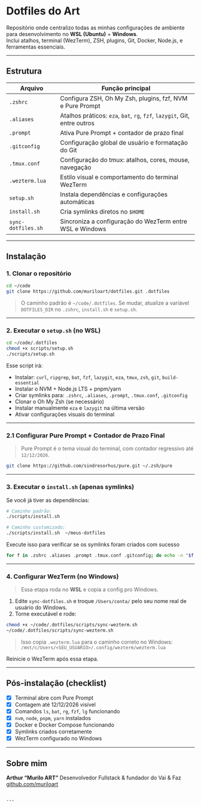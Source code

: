 # Dotfiles do Art

Repositório onde centralizo todas as minhas configurações de ambiente para desenvolvimento no **WSL (Ubuntu)** + **Windows**.  
Inclui atalhos, terminal (WezTerm), ZSH, plugins, Git, Docker, Node.js, e ferramentas essenciais.

---

## Estrutura

| Arquivo            | Função principal                                                          |
| ------------------ | ------------------------------------------------------------------------- |
| `.zshrc`           | Configura ZSH, Oh My Zsh, plugins, fzf, NVM e Pure Prompt                 |
| `.aliases`         | Atalhos práticos: `eza`, `bat`, `rg`, `fzf`, `lazygit`, Git, entre outros |
| `.prompt`          | Ativa Pure Prompt + contador de prazo final                               |
| `.gitconfig`       | Configuração global de usuário e formatação do Git                        |
| `.tmux.conf`       | Configuração do tmux: atalhos, cores, mouse, navegação                    |
| `.wezterm.lua`     | Estilo visual e comportamento do terminal WezTerm                         |
| `setup.sh`         | Instala dependências e configurações automáticas                          |
| `install.sh`       | Cria symlinks diretos no `$HOME`                                          |
| `sync-dotfiles.sh` | Sincroniza a configuração do WezTerm entre WSL e Windows                  |

---

## Instalação

### 1. Clonar o repositório

```bash
cd ~/code
git clone https://github.com/muriloart/dotfiles.git .dotfiles
```

> O caminho padrão é `~/code/.dotfiles`.
> Se mudar, atualize a variável `DOTFILES_DIR` no `.zshrc`, `install.sh` e `setup.sh`.

---

### 2. Executar o `setup.sh` (no WSL)

```bash
cd ~/code/.dotfiles
chmod +x scripts/setup.sh
./scripts/setup.sh
```

Esse script irá:

- Instalar: `curl`, `ripgrep`, `bat`, `fzf`, `lazygit`, `eza`, `tmux`, `zsh`, `git`, `build-essential`
- Instalar o NVM + Node.js LTS + pnpm/yarn
- Criar symlinks para: `.zshrc`, `.aliases`, `.prompt`, `.tmux.conf`, `.gitconfig`
- Clonar o Oh My Zsh (se necessário)
- Instalar manualmente `eza` e `lazygit` na última versão
- Ativar configurações visuais do terminal

---

### 2.1 Configurar Pure Prompt + Contador de Prazo Final

> Pure Prompt é o tema visual do terminal, com contador regressivo até `12/12/2026`.

```bash
git clone https://github.com/sindresorhus/pure.git ~/.zsh/pure
```

---

### 3. Executar o `install.sh` (apenas symlinks)

Se você já tiver as dependências:

```bash
# Caminho padrão:
./scripts/install.sh

# Caminho customizado:
./scripts/install.sh  ~/meus-dotfiles
```

Execute isso para verificar se os symlinks foram criados com sucesso

```bash
for f in .zshrc .aliases .prompt .tmux.conf .gitconfig; do echo -n "$f → " && readlink ~/$f; done
```

---

### 4. Configurar WezTerm (no Windows)

> Essa etapa roda no **WSL** e copia a config pro Windows.

1. Edite `sync-dotfiles.sh` e troque `/Users/conta/` pelo seu nome real de usuário do Windows.
2. Torne executável e rode:

```bash
chmod +x ~/code/.dotfiles/scripts/sync-wezterm.sh
~/code/.dotfiles/scripts/sync-wezterm.sh
```

> Isso copia `.wezterm.lua` para o caminho correto no Windows:
> `/mnt/c/Users/<SEU_USUARIO>/.config/wezterm/wezterm.lua`

Reinicie o WezTerm após essa etapa.

---

## Pós-instalação (checklist)

- [x] Terminal abre com Pure Prompt
- [x] Contagem até 12/12/2026 visível
- [x] Comandos `ls`, `bat`, `rg`, `fzf`, `lg` funcionando
- [x] `nvm`, `node`, `pnpm`, `yarn` instalados
- [x] Docker e Docker Compose funcionando
- [x] Symlinks criados corretamente
- [x] WezTerm configurado no Windows

---

## Sobre mim

**Arthur “Murilo ART”**
Desenvolvedor Fullstack & fundador do Vai & Faz
[github.com/muriloart](https://github.com/muriloart)

```

---
```
